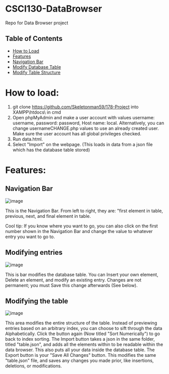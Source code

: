 # CSCI130-DataBrowser
Repo for Data Browser project
## Table of Contents
- [How to Load](#how-to-load)
- [Features](#features)
- [Navigation Bar](#navigation-bar)
- [Modify Database Table](#modifying-entries)
- [Modify Table Structure](#modifying-the-table)

# How to load: 
1. git clone https://github.com/Skeletonman59/178-Project into XAMPP\htdocs\ in cmd
2. Open phpMyAdmin and make a user account with values username: username, password: password, Host name: local. Alternatively, you can change usernameCHANGE.php values to use an already created user. Make sure the user account has all global privileges checked. 
3. Run data.html.
4. Select "Import" on the webpage. (This loads in data from a json file which has the database table stored)

# Features: 
## Navigation Bar
![image](https://github.com/user-attachments/assets/f926d1fb-8a02-4ba3-bcae-a5255c4409fa)

This is the Navigation Bar. From left to right, they are: "first element in table, previous, next, and final element in table.

Cool tip: If you know where you want to go, you can also click on the first number shown in the Navigation Bar and change the
value to whatever entry you want to go to.

## Modifying entries
![image](https://github.com/user-attachments/assets/ce769a27-6ca5-4ed6-8dfb-5f81ab5efa2b)

This is bar modifies the database table. You can Insert your own element, Delete an element, and modify an existing entry. Changes are not permanent; you must Save this change afterwards (See below). 

## Modifying the table
![image](https://github.com/user-attachments/assets/c667c716-2f14-4d30-ab58-415119a141b7)

This area modifies the entire structure of the table. Instead of previewing entries based on an arbitrary index, you can choose to sift through the data Alphabetically. Click the button again (Now titled "Sort Numerically") to go back to index sorting.
The Import button takes a json in the same folder, titled "table.json", and adds all the elements within to be readable within the data browser. This also puts all your data inside the database table.
The Export button is your "Save All Changes" button. This modifies the same "table.json" file, and saves any changes you made prior, like insertions, deletions, or modifications. 


